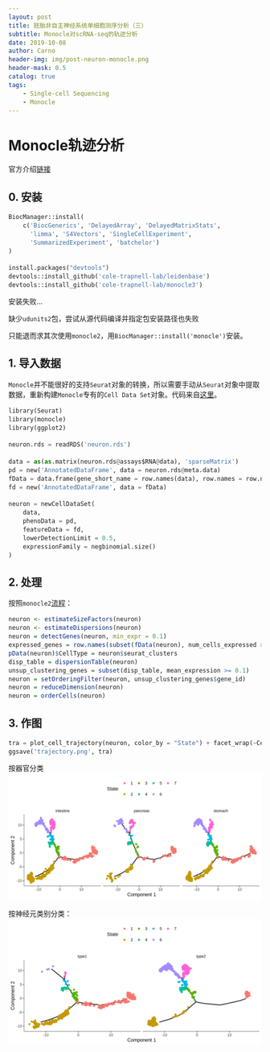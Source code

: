 ```yaml
---
layout: post
title: 胚胎非自主神经系统单细胞测序分析（三）
subtitle: Monocle对scRNA-seq的轨迹分析
date: 2019-10-08
author: Carno
header-img: img/post-neuron-monocle.png
header-mask: 0.5
catalog: true
tags:
    - Single-cell Sequencing
    - Monocle
---
```


# Monocle轨迹分析

官方介绍[链接](https://cole-trapnell-lab.github.io/monocle3/docs/trajectories/)

## 0. 安装

```python
BiocManager::install(
    c('BiocGenerics', 'DelayedArray', 'DelayedMatrixStats',
      'limma', 'S4Vectors', 'SingleCellExperiment',
      'SummarizedExperiment', 'batchelor')
)

install.packages("devtools")
devtools::install_github('cole-trapnell-lab/leidenbase')
devtools::install_github('cole-trapnell-lab/monocle3')
```

安装失败...

缺少`udunits2`包，尝试从源代码编译并指定包安装路径也失败

只能退而求其次使用`monocle2`，用`BiocManager::install('monocle')`安装。

## 1. 导入数据

`Monocle`并不能很好的支持`Seurat`对象的转换，所以需要手动从`Seurat`对象中提取数据，重新构建`Monocle`专有的`Cell Data Set`对象。代码来自[这里](https://github.com/cole-trapnell-lab/monocle-release/issues/262)。

```python
library(Seurat)
library(monocle)
library(ggplot2)

neuron.rds = readRDS('neuron.rds')

data = as(as.matrix(neuron.rds@assays$RNA@data), 'sparseMatrix')
pd = new('AnnotatedDataFrame', data = neuron.rds@meta.data)
fData = data.frame(gene_short_name = row.names(data), row.names = row.names(data))
fd = new('AnnotatedDataFrame', data = fData)

neuron = newCellDataSet(
    data,
    phenoData = pd,
    featureData = fd,
    lowerDetectionLimit = 0.5,
    expressionFamily = negbinomial.size()
)
```



## 2. 处理

按照`monocle2`[流程](http://cole-trapnell-lab.github.io/monocle-release/docs/#constructing-single-cell-trajectories)：

```R
neuron <- estimateSizeFactors(neuron)
neuron <- estimateDispersions(neuron)
neuron = detectGenes(neuron, min_expr = 0.1)
expressed_genes = row.names(subset(fData(neuron), num_cells_expressed >= 10))
pData(neuron)$CellType = neuron$seurat_clusters
disp_table = dispersionTable(neuron)
unsup_clustering_genes = subset(disp_table, mean_expression >= 0.1)
neuron = setOrderingFilter(neuron, unsup_clustering_genes$gene_id)
neuron = reduceDimension(neuron)
neuron = orderCells(neuron)
```

## 3. 作图

```python
tra = plot_cell_trajectory(neuron, color_by = "State") + facet_wrap(~CellType, nrow = 3)
ggsave('trajectory.png', tra)
```

按器官分类
![](https://raw.githubusercontent.com/CarnoZhao/CarnoZhao.github.io/master/img/post-neuron-monocle.png)

按神经元类别分类：
![](https://raw.githubusercontent.com/CarnoZhao/CarnoZhao.github.io/master/img/post-neuron-monocle2.png)



